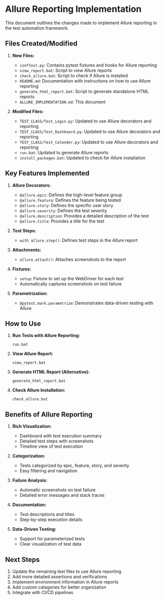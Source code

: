 # Allure Reporting Implementation

This document outlines the changes made to implement Allure reporting in the test automation framework.

## Files Created/Modified

1. **New Files:**
   - `conftest.py`: Contains pytest fixtures and hooks for Allure reporting
   - `view_report.bat`: Script to view Allure reports
   - `check_allure.bat`: Script to check if Allure is installed
   - `README.md`: Documentation with instructions on how to use Allure reporting
   - `generate_html_report.bat`: Script to generate standalone HTML reports
   - `ALLURE_IMPLEMENTATION.md`: This document

2. **Modified Files:**
   - `TEST_CLASS/Test_Login.py`: Updated to use Allure decorators and reporting
   - `TEST_CLASS/Test_Dashboard.py`: Updated to use Allure decorators and reporting
   - `TEST_CLASS/Test_Calender.py`: Updated to use Allure decorators and reporting
   - `run.bat`: Updated to generate Allure reports
   - `install_packages.bat`: Updated to check for Allure installation

## Key Features Implemented

1. **Allure Decorators:**
   - `@allure.epic`: Defines the high-level feature group
   - `@allure.feature`: Defines the feature being tested
   - `@allure.story`: Defines the specific user story
   - `@allure.severity`: Defines the test severity
   - `@allure.description`: Provides a detailed description of the test
   - `@allure.title`: Provides a title for the test

2. **Test Steps:**
   - `with allure.step()`: Defines test steps in the Allure report

3. **Attachments:**
   - `allure.attach()`: Attaches screenshots to the report

4. **Fixtures:**
   - `setup`: Fixture to set up the WebDriver for each test
   - Automatically captures screenshots on test failure

5. **Parametrization:**
   - `@pytest.mark.parametrize`: Demonstrates data-driven testing with Allure

## How to Use

1. **Run Tests with Allure Reporting:**
   ```
   run.bat
   ```

2. **View Allure Report:**
   ```
   view_report.bat
   ```

3. **Generate HTML Report (Alternative):**
   ```
   generate_html_report.bat
   ```

4. **Check Allure Installation:**
   ```
   check_allure.bat
   ```

## Benefits of Allure Reporting

1. **Rich Visualization:**
   - Dashboard with test execution summary
   - Detailed test steps with screenshots
   - Timeline view of test execution

2. **Categorization:**
   - Tests categorized by epic, feature, story, and severity
   - Easy filtering and navigation

3. **Failure Analysis:**
   - Automatic screenshots on test failure
   - Detailed error messages and stack traces

4. **Documentation:**
   - Test descriptions and titles
   - Step-by-step execution details

5. **Data-Driven Testing:**
   - Support for parameterized tests
   - Clear visualization of test data

## Next Steps

1. Update the remaining test files to use Allure reporting
2. Add more detailed assertions and verifications
3. Implement environment information in Allure reports
4. Add custom categories for better organization
5. Integrate with CI/CD pipelines

